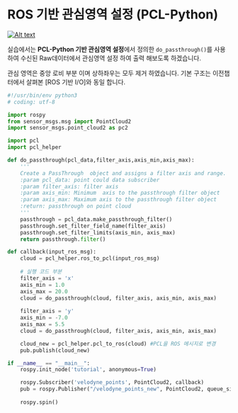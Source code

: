 # ROS 기반 관심영역 설정 (PCL-Python)


[![Alt text](https://img.youtube.com/vi/wM7EYNyzejQ/0.jpg)](https://www.youtube.com/watch?v=wM7EYNyzejQ)

실습에서는 **PCL-Python 기반 관심영역 설정**에서 정의한 `do_passthrough()`를 사용하여 수신된 Raw데이터에서 관심영역 설정 하여 출력 해보도록 하겠습니다. 

관심 영역은 중앙 로비 부분 이며 상하좌우는 모두 제거 하였습니다. 기본 구조는 이전챕터에서 살펴본 [ROS 기반 I/O]와 동일 합니다.


```python 
#!/usr/bin/env python3
# coding: utf-8

import rospy
from sensor_msgs.msg import PointCloud2
import sensor_msgs.point_cloud2 as pc2

import pcl
import pcl_helper

def do_passthrough(pcl_data,filter_axis,axis_min,axis_max):
    '''
    Create a PassThrough  object and assigns a filter axis and range.
    :param pcl_data: point could data subscriber
    :param filter_axis: filter axis
    :param axis_min: Minimum  axis to the passthrough filter object
    :param axis_max: Maximum axis to the passthrough filter object
    :return: passthrough on point cloud
    '''
    passthrough = pcl_data.make_passthrough_filter()
    passthrough.set_filter_field_name(filter_axis)
    passthrough.set_filter_limits(axis_min, axis_max)
    return passthrough.filter()

def callback(input_ros_msg):
    cloud = pcl_helper.ros_to_pcl(input_ros_msg)    
    
    # 실행 코드 부분 
    filter_axis = 'x'
    axis_min = 1.0
    axis_max = 20.0
    cloud = do_passthrough(cloud, filter_axis, axis_min, axis_max)
    
    filter_axis = 'y'
    axis_min = -7.0
    axis_max = 5.5
    cloud = do_passthrough(cloud, filter_axis, axis_min, axis_max)

    cloud_new = pcl_helper.pcl_to_ros(cloud) #PCL을 ROS 메시지로 변경     
    pub.publish(cloud_new)

if __name__ == "__main__":
    rospy.init_node('tutorial', anonymous=True)

    rospy.Subscriber('velodyne_points', PointCloud2, callback)
    pub = rospy.Publisher("/velodyne_points_new", PointCloud2, queue_size=1)
   
    rospy.spin()
```

